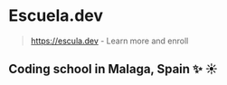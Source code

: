 # Escuela.dev

> https://escula.dev - Learn more and enroll 
## Coding school in Malaga, Spain :sparkles: :sunny:

<!-- image goes here -->

